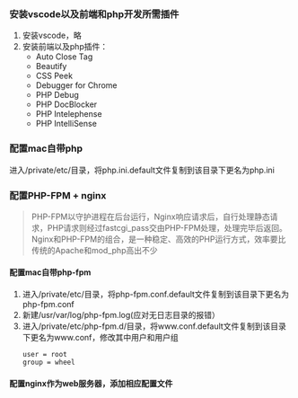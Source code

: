### 安装vscode以及前端和php开发所需插件
1. 安装vscode，略
2. 安装前端以及php插件：
	- Auto Close Tag
	- Beautify
	- CSS Peek
	- Debugger for Chrome
	- PHP Debug
	- PHP DocBlocker
	- PHP Intelephense
	- PHP IntelliSense
### 配置mac自带php
进入/private/etc/目录，将php.ini.default文件复制到该目录下更名为php.ini
### 配置PHP-FPM + nginx
> PHP-FPM以守护进程在后台运行，Nginx响应请求后，自行处理静态请求，PHP请求则经过fastcgi_pass交由PHP-FPM处理，处理完毕后返回。 Nginx和PHP-FPM的组合，是一种稳定、高效的PHP运行方式，效率要比传统的Apache和mod_php高出不少
#### 配置mac自带php-fpm
1. 进入/private/etc/目录，将php-fpm.conf.default文件复制到该目录下更名为php-fpm.conf
2. 新建/usr/var/log/php-fpm.log(应对无日志目录的报错）
3. 进入/private/etc/php-fpm.d/目录，将www.conf.default文件复制到该目录下更名为www.conf，修改其中用户和用户组
	```
	user = root
	group = wheel
	```

#### 配置nginx作为web服务器，添加相应配置文件

